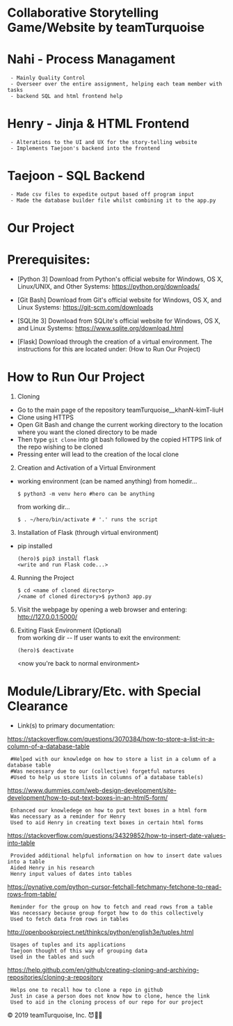# Collaborative Storytelling Game/Website by teamTurquoise

# Nahi - Process Managament
     - Mainly Quality Control
     - Overseer over the entire assignment, helping each team member with tasks
     - backend SQL and html frontend help
# Henry - Jinja & HTML Frontend
     - Alterations to the UI and UX for the story-telling website
     - Implements Taejoon's backend into the frontend
# Taejoon - SQL Backend
     - Made csv files to expedite output based off program input
     - Made the database builder file whilst combining it to the app.py
     
# Our Project

# Prerequisites:
  - [Python 3]
    Download from Python's official website for Windows, OS X, Linux/UNIX, and Other Systems: 
    https://python.org/downloads/
    
  - [Git Bash]
    Download from Git's official website for Windows, OS X, and Linux Systems:
    https://git-scm.com/downloads
    
  - [SQLite 3]
    Download from SQLite's official website for Windows, OS X, and Linux Systems:
    https://www.sqlite.org/download.html
  
  - [Flask]
    Download through the creation of a virtual environment. The instructions for this are located under:
    (How to Run Our Project)
    
# How to Run Our Project

 1. Cloning
   - Go to the main page of the repository teamTurquoise__khanN-kimT-liuH
   - Clone using HTTPS
   - Open Git Bash and change the current working directory to the location where you want the cloned directory to be made
   - Then type ```git clone``` into git bash followed by the copied HTTPS link of the repo wishing to be cloned
   - Pressing enter will lead to the creation of the local clone
 
 2. Creation and Activation of a Virtual Environment
   - working environment (can be named anything)
        from homedir...

      ```
      $ python3 -m venv hero #hero can be anything
      ```
    
        from working dir...
      ```  
      $ . ~/hero/bin/activate # '.' runs the script
      ```  
     
 3. Installation of Flask (through virtual environment)
   - pip installed
      ```
      (hero)$ pip3 install flask
      <write and run Flask code...>
      ```
 4. Running the Project
      ```
      $ cd <name of cloned directory>
      /<name of cloned directory>$ python3 app.py
      ```
      
 5. Visit the webpage by opening a web browser and entering:
 http://127.0.0.1:5000/
      
 6. Exiting Flask Environment (Optional)   
 from working dir -- If user wants to exit the environment:
      ```
     (hero)$ deactivate
     ```
     <now you're back to normal environment>
      
# Module/Library/Etc. with Special Clearance
  - Link(s) to primary documentation:
  
  https://stackoverflow.com/questions/3070384/how-to-store-a-list-in-a-column-of-a-database-table
    
     #Helped with our knowledge on how to store a list in a column of a database table
     #Was necessary due to our (collective) forgetful natures
     #Used to help us store lists in columns of a database table(s)
     
     
  https://www.dummies.com/web-design-development/site-development/how-to-put-text-boxes-in-an-html5-form/
     
     Enhanced our knowledege on how to put text boxes in a html form
     Was necessary as a reminder for Henry
     Used to aid Henry in creating text boxes in certain html forms
     
  https://stackoverflow.com/questions/34329852/how-to-insert-date-values-into-table
     
     Provided additional helpful information on how to insert date values into a table
     Aided Henry in his research
     Henry input values of dates into tables
     
  https://pynative.com/python-cursor-fetchall-fetchmany-fetchone-to-read-rows-from-table/
     
     Reminder for the group on how to fetch and read rows from a table
     Was necessary because group forgot how to do this collectively
     Used to fetch data from rows in tables
     
  http://openbookproject.net/thinkcs/python/english3e/tuples.html
     
     Usages of tuples and its applications
     Taejoon thought of this way of grouping data
     Used in the tables and such
     
  https://help.github.com/en/github/creating-cloning-and-archiving-repositories/cloning-a-repository
     
     Helps one to recall how to clone a repo in github
     Just in case a person does not know how to clone, hence the link
     Used to aid in the cloning process of our repo for our project
  
  © 2019 teamTurquoise, Inc. 😈🤑🤩
